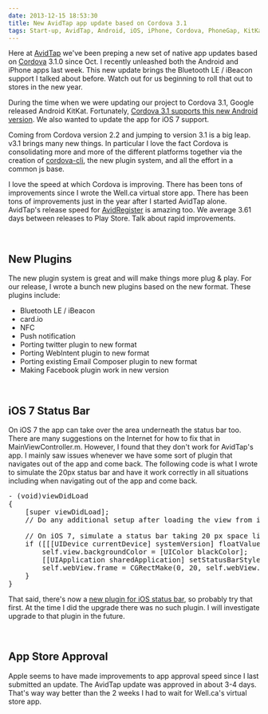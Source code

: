 ```yaml
---
date: 2013-12-15 18:53:30
title: New AvidTap app update based on Cordova 3.1
tags: Start-up, AvidTap, Android, iOS, iPhone, Cordova, PhoneGap, KitKat, BLE, Bluetooth LE, Bluetooth Smart, iBeacon
---
```

Here at [AvidTap][5] we've been preping a new set of native app updates based on
[Cordova][1] 3.1.0 since Oct. I recently unleashed both the Android and iPhone
apps last week. This new update brings the Bluetooth LE / iBeacon support I
talked about before. Watch out for us beginning to roll that out to stores in
the new year.

During the time when we were updating our project to Cordova 3.1, Google
released Android KitKat. Fortunately, [Cordova 3.1 supports this new Android
version][2]. We also wanted to update the app for iOS 7 support.

Coming from Cordova version 2.2 and jumping to version 3.1 is a big leap. v3.1
brings many new things. In particular I love the fact Cordova is consolidating
more and more of the different platforms together via the creation of
[cordova-cli][3], the new plugin system, and all the effort in a common js base.

I love the speed at which Cordova is improving. There has been tons of
improvements since I wrote the Well.ca virtual store app. There has been tons of
improvements just in the year after I started AvidTap alone. AvidTap's release
speed for [AvidRegister][6] is amazing too. We average 3.61 days between
releases to Play Store. Talk about rapid improvements.

<br>

## **New Plugins**

The new plugin system is great and will make things more plug & play. For our
release, I wrote a bunch new plugins based on the new format. These plugins
include:

- Bluetooth LE / iBeacon
- card.io
- NFC
- Push notification
- Porting twitter plugin to new format
- Porting WebIntent plugin to new format
- Porting existing Email Composer plugin to new format
- Making Facebook plugin work in new version

<br>

## **iOS 7 Status Bar**

On iOS 7 the app can take over the area underneath the status bar too. There are
many suggestions on the Internet for how to fix that in MainViewController.m.
However, I found that they don't work for AvidTap's app. I mainly saw issues
whenever we have some sort of plugin that navigates out of the app and come
back. The following code is what I wrote to simulate the 20px status bar and
have it work correctly in all situations including when navigating out of the
app and come back.

<pre class="brush:objc">
- (void)viewDidLoad
{
    [super viewDidLoad];
    // Do any additional setup after loading the view from its nib.
    
    // On iOS 7, simulate a status bar taking 20 px space like in earlier iOS versions.
    if ([[[UIDevice currentDevice] systemVersion] floatValue] >= 7) {
        self.view.backgroundColor = [UIColor blackColor];
        [[UIApplication sharedApplication] setStatusBarStyle:UIStatusBarStyleLightContent];
        self.webView.frame = CGRectMake(0, 20, self.webView.frame.size.width, self.webView.frame.size.height - 20);
    }
}
</pre>

That said, there's now a [new plugin for iOS status bar][4], so probably try that
first. At the time I did the upgrade there was no such plugin. I will
investigate upgrade to that plugin in the future.

<br>

## **App Store Approval**
Apple seems to have made improvements to app approval speed since I last
submitted an update. The AvidTap update was approved in about 3-4 days. That's
way way better than the 2 weeks I had to wait for Well.ca's virtual store app.

  [1]: http://cordova.apache.org
  [2]: http://cordova.apache.org/announcements/2013/11/15/kitkat.html
  [3]: https://github.com/apache/cordova-cli
  [4]: https://shazronatadobe.wordpress.com/2013/10/15/cordova-ios-and-ios-7-support/
  [5]: http://avidtap.com
  [6]: http://avidregister.com
